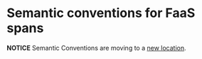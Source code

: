 # Semantic conventions for FaaS spans

**NOTICE** Semantic Conventions are moving to a
[new location](http://github.com/open-telemetry/semantic-conventions).
